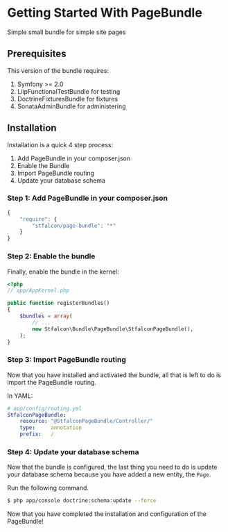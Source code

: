 Getting Started With PageBundle
==================================

Simple small bundle for simple site pages

## Prerequisites

This version of the bundle requires:

1. Symfony >= 2.0
2. LiipFunctionalTestBundle for testing
3. DoctrineFixturesBundle for fixtures
4. SonataAdminBundle for administering

## Installation

Installation is a quick 4 step process:

1. Add PageBundle in your composer.json
2. Enable the Bundle
3. Import PageBundle routing
4. Update your database schema

### Step 1: Add PageBundle in your composer.json

```js
{
    "require": {
        "stfalcon/page-bundle": "*"
    }
}
```

### Step 2: Enable the bundle

Finally, enable the bundle in the kernel:

``` php
<?php
// app/AppKernel.php

public function registerBundles()
{
    $bundles = array(
        // ...
        new Stfalcon\Bundle\PageBundle\StfalconPageBundle(),
    );
}
```

### Step 3: Import PageBundle routing

Now that you have installed and activated the bundle, all that is left to do is
import the PageBundle routing.

In YAML:

``` yaml
# app/config/routing.yml
StfalconPageBundle:
    resource: "@StfalconPageBundle/Controller/"
    type:     annotation
    prefix:   /
```

### Step 4: Update your database schema

Now that the bundle is configured, the last thing you need to do is update your
database schema because you have added a new entity, the `Page`.

Run the following command.

``` bash
$ php app/console doctrine:schema:update --force
```

Now that you have completed the installation and configuration of the PageBundle!